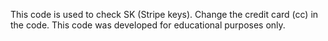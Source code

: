 This code is used to check SK (Stripe keys). Change the credit card (cc) in the code.
This code was developed for educational purposes only.
